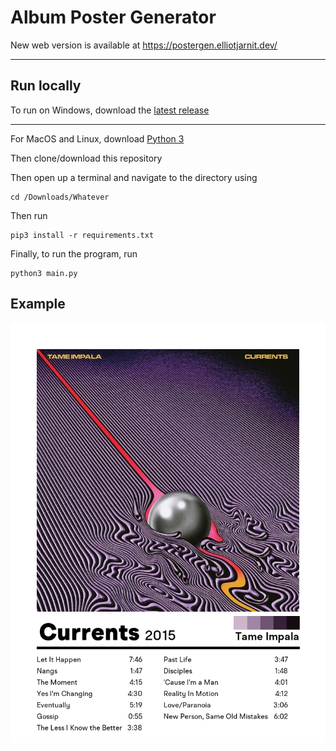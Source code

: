 # Album Poster Generator

New web version is available at https://postergen.elliotjarnit.dev/

---

## Run locally

To run on Windows, download the [latest release](https://github.com/Swiftzerr/AlbumPosterGenerator/releases/latest)

---

For MacOS and Linux, download [Python 3](https://www.python.org/downloads/)

Then clone/download this repository

Then open up a terminal and navigate to the directory using

    cd /Downloads/Whatever

Then run

    pip3 install -r requirements.txt

Finally, to run the program, run

    python3 main.py

## Example
![Poster Example](/images/example1.png)
